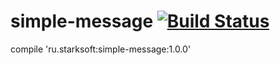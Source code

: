 # simple-message [![Build Status](https://app.bitrise.io/app/5a21d6d6b3625e1e/status.svg?token=qoKIFvENMrWgVaQBMJ1OTg&branch=master)](https://app.bitrise.io/app/5a21d6d6b3625e1e)

compile 'ru.starksoft:simple-message:1.0.0'
